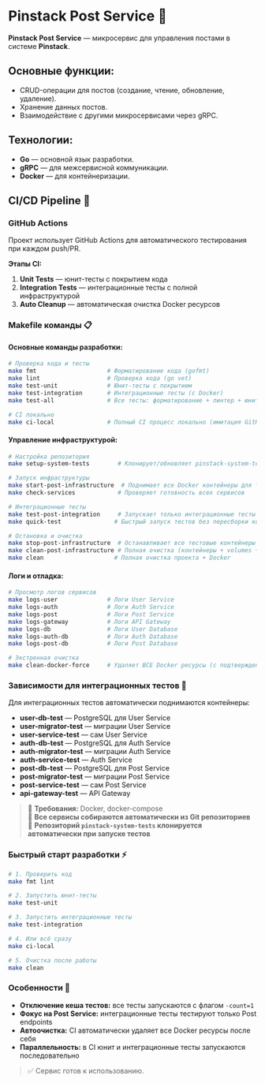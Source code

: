 # Pinstack Post Service 📝

**Pinstack Post Service** — микросервис для управления постами в системе **Pinstack**.

## Основные функции:
- CRUD-операции для постов (создание, чтение, обновление, удаление).
- Хранение данных постов.
- Взаимодействие с другими микросервисами через gRPC.

## Технологии:
- **Go** — основной язык разработки.
- **gRPC** — для межсервисной коммуникации.
- **Docker** — для контейнеризации.

## CI/CD Pipeline 🚀

### GitHub Actions
Проект использует GitHub Actions для автоматического тестирования при каждом push/PR.

**Этапы CI:**
1. **Unit Tests** — юнит-тесты с покрытием кода
2. **Integration Tests** — интеграционные тесты с полной инфраструктурой 
3. **Auto Cleanup** — автоматическая очистка Docker ресурсов

### Makefile команды 📋

#### Основные команды разработки:
```bash
# Проверка кода и тесты
make fmt                    # Форматирование кода (gofmt)
make lint                   # Проверка кода (go vet)
make test-unit              # Юнит-тесты с покрытием
make test-integration       # Интеграционные тесты (с Docker)
make test-all               # Все тесты: форматирование + линтер + юнит + интеграционные

# CI локально
make ci-local               # Полный CI процесс локально (имитация GitHub Actions)
```

#### Управление инфраструктурой:
```bash
# Настройка репозитория
make setup-system-tests        # Клонирует/обновляет pinstack-system-tests репозиторий

# Запуск инфраструктуры
make start-post-infrastructure  # Поднимает все Docker контейнеры для тестов
make check-services            # Проверяет готовность всех сервисов

# Интеграционные тесты
make test-post-integration     # Запускает только интеграционные тесты
make quick-test               # Быстрый запуск тестов без пересборки контейнеров

# Остановка и очистка
make stop-post-infrastructure  # Останавливает все тестовые контейнеры
make clean-post-infrastructure # Полная очистка (контейнеры + volumes + образы)
make clean                    # Полная очистка проекта + Docker
```

#### Логи и отладка:
```bash
# Просмотр логов сервисов
make logs-user              # Логи User Service
make logs-auth              # Логи Auth Service  
make logs-post              # Логи Post Service
make logs-gateway           # Логи API Gateway
make logs-db                # Логи User Database
make logs-auth-db           # Логи Auth Database
make logs-post-db           # Логи Post Database

# Экстренная очистка
make clean-docker-force     # Удаляет ВСЕ Docker ресурсы (с подтверждением)
```

### Зависимости для интеграционных тестов 🐳

Для интеграционных тестов автоматически поднимаются контейнеры:
- **user-db-test** — PostgreSQL для User Service
- **user-migrator-test** — миграции User Service  
- **user-service-test** — сам User Service
- **auth-db-test** — PostgreSQL для Auth Service
- **auth-migrator-test** — миграции Auth Service
- **auth-service-test** — Auth Service
- **post-db-test** — PostgreSQL для Post Service
- **post-migrator-test** — миграции Post Service
- **post-service-test** — сам Post Service
- **api-gateway-test** — API Gateway

> 📍 **Требования:** Docker, docker-compose  
> 🚀 **Все сервисы собираются автоматически из Git репозиториев**  
> 🔄 **Репозиторий `pinstack-system-tests` клонируется автоматически при запуске тестов**

### Быстрый старт разработки ⚡

```bash
# 1. Проверить код
make fmt lint

# 2. Запустить юнит-тесты
make test-unit

# 3. Запустить интеграционные тесты
make test-integration

# 4. Или всё сразу
make ci-local

# 5. Очистка после работы
make clean
```

### Особенности 🔧

- **Отключение кеша тестов:** все тесты запускаются с флагом `-count=1`
- **Фокус на Post Service:** интеграционные тесты тестируют только Post endpoints
- **Автоочистка:** CI автоматически удаляет все Docker ресурсы после себя
- **Параллельность:** в CI юнит и интеграционные тесты запускаются последовательно

> ✅ Сервис готов к использованию.
